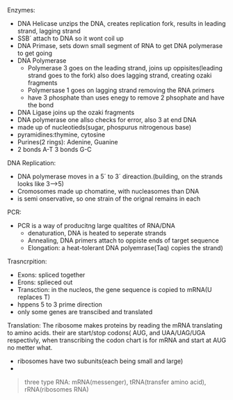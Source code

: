 Enzymes:
 - DNA Helicase unzips the DNA, creates replication fork, results in leading strand, lagging strand
 - SSB´ attach to DNA so it wont coil up
 - DNA Primase, sets down small segment of RNA to get DNA polymerase to get going
 - DNA Polymerase
	 - Polymerase 3 goes on the leading strand, joins up oppisites(leading strand goes to the fork) also does  lagging strand, creating ozaki fragments
	 - Polymersase 1 goes on lagging strand removing the RNA primers
	 - have 3 phosphate than uses enegy to remove 2 phsophate and have the bond
 - DNA Ligase joins up the ozaki fragments
 - DNA polymerase one allso checks for error, also 3 at end
 DNA
  - made up of nucleotieds(sugar, phospurus nitrogenous base)
  - pyramidines:thymine, cytosine
  - Purines(2 rings): Adenine, Guanine
  - 2 bonds A-T 3 bonds G-C

DNA Replication:
 - DNA polymerase moves in a 5´ to 3´ direaction.(building, on the strands looks like 3-->5)
 - Cromosomes made up chomatine, with nucleasomes than DNA
 - is semi onservative, so one strain of the orignal remains in each

PCR:
 - PCR is a way of producitng large qualtites of RNA/DNA
	 - denaturation, DNA is heated to seperate strands
	 - Annealing, DNA primers attach to oppiste ends of target sequence
	 - Elongation: a heat-tolerant DNA polyemrase(Taq) copies the strand)

Trasncrpition:
 - Exons: spliced together
 - Erons: splieced out
 - Transction: in the nucleos, the gene sequence is copied to mRNA(U replaces T)
 - hppens 5 to 3 prime direction
 - only some genes are transcibed and translated
 
 
 Translation: The ribosome makes proteins by reading the mRNA translating to amino acids. their are start/stop codons( AUG, and UAA/UAG/UGA respectivly, when transcribing the codon chart is for mRNA and start at AUG no metter what.
  - ribosomes have two subunits(each being small and large)
  - 
> three type RNA: mRNA(messenger), tRNA(transfer amino acid), rRNA(ribosomes RNA)
<!--stackedit_data:
eyJoaXN0b3J5IjpbMzg0MzY0MTkwLC0xMzc4NDEwNzc0LC01NT
QxMjUwMTksMTczNDgwODg3NCw1MDYxMDczNjEsLTIwODg3NDY2
MTJdfQ==
-->